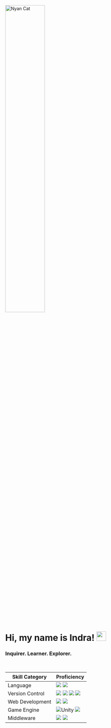 <img alt="Nyan Cat" src="https://media1.tenor.com/images/806fa85fc55a55de66ab310e500b5f0f/tenor.gif?itemid=5716621" width=50%>

# Hi, my name is **Indra**! <img src="https://raw.githubusercontent.com/MartinHeinz/MartinHeinz/master/wave.gif" width="30px">

### Inquirer. Learner. Explorer.

<br>

| Skill Category | Proficiency |
| -------------- | ----------- |
| Language | <img src="https://img.shields.io/badge/c%23%20-%23239120.svg?&style=for-the-badge&logo=c-sharp&logoColor=white"/> <img src="https://img.shields.io/badge/javascript%20-%23323330.svg?&style=for-the-badge&logo=javascript&logoColor=%23F7DF1E"/>
| Version Control | <img src="https://img.shields.io/badge/git%20-%23F05033.svg?&style=for-the-badge&logo=git&logoColor=white"/> <img src="https://img.shields.io/badge/github%20-%23121011.svg?&style=for-the-badge&logo=github&logoColor=white"/> <img src="https://img.shields.io/badge/svn%20-809CC9.svg?&style=for-the-badge&logo=subversion&logoColor=white"/> <img src="https://img.shields.io/badge/Perforce-blue.svg?&style=for-the-badge&logo=perforce&logoColor=white"/> 
| Web Development | <img src="https://img.shields.io/badge/node.js%20-%2343853D.svg?&style=for-the-badge&logo=node.js&logoColor=white"/> <img src="https://img.shields.io/badge/Gatsby%20-663399.svg?&style=for-the-badge&logo=gatsby&logoColor=%23F7DF1E"/> 
| Game Engine | <img alt="Unity" src="https://img.shields.io/badge/unity-%23000000.svg?&style=for-the-badge&logo=unity&logoColor=white"/> <img src="https://img.shields.io/badge/unreal%20engine%20-%23313131.svg?&style=for-the-badge&logo=unreal%20engine&logoColor=white"/>
| Middleware | <img src="https://img.shields.io/badge/FMOD%20-black.svg?&style=for-the-badge&logo=fmod&logoColor=white"/> <img src="https://img.shields.io/badge/wwise%20-blue.svg?&style=for-the-badge&logo=wwise&logoColor=white"/>
